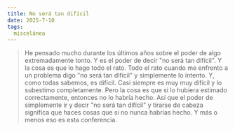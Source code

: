 ```yaml
---
title: No será tan difícil
date: 2025-7-10
tags:
  miscelánea
---
```

<youtube id="VGkqpkff0-U" />

> He pensado mucho durante los últimos años sobre el poder de algo extremadamente tonto. Y es el poder de decir "no será tan difícil". Y la cosa es que lo hago todo el rato. Todo el rato cuando me enfrento a un problema digo "no será tan difícil" y simplemente lo intento. Y, como todas sabemos, es difícil. Casi siempre es muy muy difícil y lo subestimo completamente. Pero la cosa es que si lo hubiera estimado correctamente, entonces no lo habría hecho. Así que el poder de simplemente ir y decir "no será tan difícil" y tirarse de cabeza significa que haces cosas que si no nunca habrías hecho. Y más o menos eso es esta conferencia.
